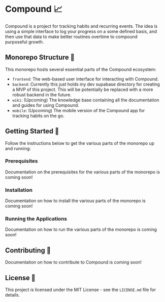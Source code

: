 # Compound :chart_with_upwards_trend:

Compound is a project for tracking habits and recurring events. The idea is using a simple interface to log your progress on a some defined basis, and then use that data to make better routines overtime to compound purposeful growth.

## Monorepo Structure :open_file_folder:

This monorepo hosts several essential parts of the Compound ecosystem:

- `frontend`: The web-based user interface for interacting with Compound.
- `backend`: Currently this just holds my dev supabase directory for creating a MVP of this project. This will be potentially be replaced with a more robust backend in the future.
- `wiki`: (Upcoming) The knowledge base containing all the documentation and guides for using Compound.
- `mobile`: (Upcoming) The mobile version of the Compound app for tracking habits on the go.

## Getting Started :rocket:

Follow the instructions below to get the various parts of the monorepo up and running:

### Prerequisites

Documentation on the prerequisites for the various parts of the monorepo is coming soon!

### Installation

Documentation on how to install the various parts of the monorepo is coming soon!

### Running the Applications

Documentation on how to run the various parts of the monorepo is coming soon!

## Contributing :handshake:

Documentation on how to contribute to Compound is coming soon!

## License :page_facing_up:

This project is licensed under the MIT License - see the `LICENSE.md` file for details.
